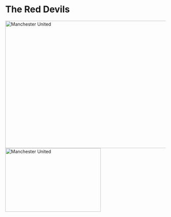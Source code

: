 <!DOCTYPE html>
<html lang="en">
<head>
<meta charset="UTF-8">
<title>Manchester United</title>
</head>
<body>
	<h1>The Red Devils</h1>
	<img src = "https://wallpapercave.com/wp/p143WJX.jpg"ALT="Manchester United"WIDTH=600 HEIGHT=400>
	<br>
	<img src = "https://wallpapercave.com/wp/p143WJX.jpg"ALT="Manchester United"WIDTH=300 HEIGHT=200>
</body>
</html>
